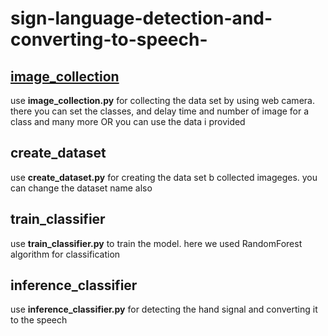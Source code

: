 # sign-language-detection-and-converting-to-speech-


## [image_collection](https://github.com/adithyajain27/sign-language-detection-and-converting-to-speech-/blob/main/image%20collection)
use **image_collection.py** for collecting the data set by using web camera. there you can set the classes, and delay time and number of image for a class and many more  OR you can use the data i provided 

## create_dataset
use **create_dataset.py** for creating the data set b collected imageges. you can change the dataset name also

## train_classifier
use **train_classifier.py** to train the model. here we used RandomForest algorithm for classification 

## inference_classifier
use **inference_classifier.py** for detecting the hand signal and converting it to the speech

